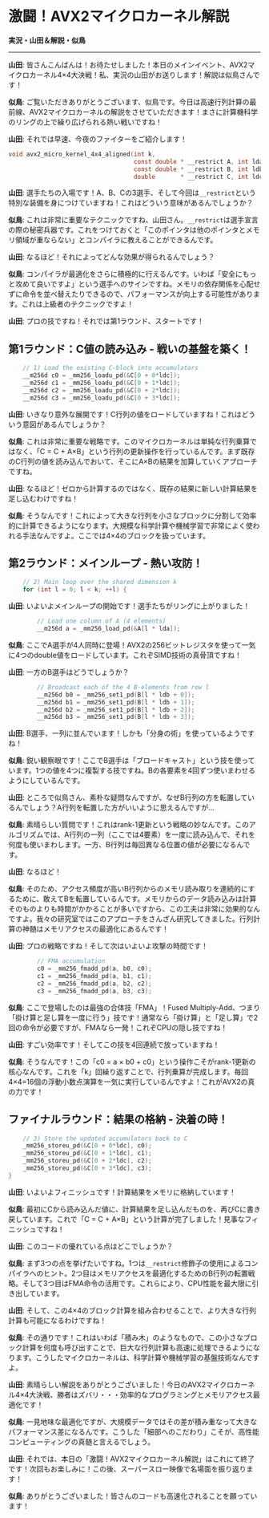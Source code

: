 # 激闘！AVX2マイクロカーネル解説

**実況・山田＆解説・似鳥**

---

**山田**: 皆さんこんばんは！お待たせしました！本日のメインイベント、AVX2マイクロカーネル4×4大決戦！私、実況の山田がお送りします！解説は似鳥さんです！

**似鳥**: ご覧いただきありがとうございます、似鳥です。今日は高速行列計算の最前線、AVX2マイクロカーネルの解説をさせていただきます！まさに計算機科学のリングの上で繰り広げられる熱い戦いですね！

**山田**: それでは早速、今夜のファイターをご紹介します！

```c
void avx2_micro_kernel_4x4_aligned(int k,
                                   const double * __restrict A, int lda,
                                   const double * __restrict B, int ldb,
                                   double       * __restrict C, int ldc) {
```

**山田**: 選手たちの入場です！A、B、Cの3選手、そして今回は`__restrict`という特別な装備を身につけていますね！これはどういう意味があるんでしょうか？

**似鳥**: これは非常に重要なテクニックですね、山田さん。`__restrict`は選手宣言の際の秘密兵器です。これをつけておくと「このポインタは他のポインタとメモリ領域が重ならない」とコンパイラに教えることができるんです。

**山田**: なるほど！それによってどんな効果が得られるんでしょう？

**似鳥**: コンパイラが最適化をさらに積極的に行えるんです。いわば「安全にもっと攻めて良いですよ」という選手へのサインですね。メモリの依存関係を心配せずに命令を並べ替えたりできるので、パフォーマンスが向上する可能性があります。これは上級者のテクニックですよ！

**山田**: プロの技ですね！それでは第1ラウンド、スタートです！

## 第1ラウンド：C値の読み込み - 戦いの基盤を築く！

```c
    // 1) Load the existing C-block into accumulators
    __m256d c0 = _mm256_loadu_pd(&C[0 + 0*ldc]);
    __m256d c1 = _mm256_loadu_pd(&C[0 + 1*ldc]);
    __m256d c2 = _mm256_loadu_pd(&C[0 + 2*ldc]);
    __m256d c3 = _mm256_loadu_pd(&C[0 + 3*ldc]);
```

**山田**: いきなり意外な展開です！C行列の値をロードしていますね！これはどういう意図があるんでしょうか？

**似鳥**: これは非常に重要な戦略です。このマイクロカーネルは単純な行列乗算ではなく、「C = C + A×B」という行列の更新操作を行っているんです。まず既存のC行列の値を読み込んでおいて、そこにA×Bの結果を加算していくアプローチですね。

**山田**: なるほど！ゼロから計算するのではなく、既存の結果に新しい計算結果を足し込むわけですね！

**似鳥**: そうなんです！これによって大きな行列を小さなブロックに分割して効率的に計算できるようになります。大規模な科学計算や機械学習で非常によく使われる手法なんですよ。ここでは4×4のブロックを扱っています。

## 第2ラウンド：メインループ - 熱い攻防！

```c
    // 2) Main loop over the shared dimension k
    for (int l = 0; l < k; ++l) {
```

**山田**: いよいよメインループの開始です！選手たちがリングに上がりました！

```c
        // Load one column of A (4 elements)
        __m256d a = _mm256_load_pd(&A[l * lda]);
```

**似鳥**: ここでA選手が4人同時に登場！AVX2の256ビットレジスタを使って一気に4つのdouble値をロードしています。これぞSIMD技術の真骨頂ですね！

**山田**: 一方のB選手はどうでしょうか？

```c
        // Broadcast each of the 4 B-elements from row l
        __m256d b0 = _mm256_set1_pd(B[l * ldb + 0]);
        __m256d b1 = _mm256_set1_pd(B[l * ldb + 1]);
        __m256d b2 = _mm256_set1_pd(B[l * ldb + 2]);
        __m256d b3 = _mm256_set1_pd(B[l * ldb + 3]);
```

**山田**: B選手、一列に並んでいます！しかも「分身の術」を使っているようですね！

**似鳥**: 鋭い観察眼です！ここでB選手は「ブロードキャスト」という技を使っています。1つの値を4つに複製する技ですね。Bの各要素を4回ずつ使いまわせるようにしているんです。

**山田**: ところで似鳥さん、素朴な疑問なんですが、なぜB行列の方を転置しているんでしょう？A行列を転置した方がいいように思えるんですが...

**似鳥**: 素晴らしい質問です！これはrank-1更新という戦略の妙なんです。このアルゴリズムでは、A行列の一列（ここでは4要素）を一度に読み込んで、それを何度も使いまわします。一方、B行列は毎回異なる位置の値が必要になるんです。

**山田**: なるほど！

**似鳥**: そのため、アクセス頻度が高いB行列からのメモリ読み取りを連続的にするために、敢えてBを転置しているんです。メモリからのデータ読み込みは計算そのものよりも時間がかかることが多いですから、この工夫は非常に効果的なんですよ。我々の研究室ではこのアプローチをさんざん研究してきました。行列計算の神髄はメモリアクセスの最適化にあるんです！

**山田**: プロの戦略ですね！そして次はいよいよ攻撃の時間です！

```c
        // FMA accumulation
        c0 = _mm256_fmadd_pd(a, b0, c0);
        c1 = _mm256_fmadd_pd(a, b1, c1);
        c2 = _mm256_fmadd_pd(a, b2, c2);
        c3 = _mm256_fmadd_pd(a, b3, c3);
```

**似鳥**: ここで登場したのは最強の合体技「FMA」！Fused Multiply-Add、つまり「掛け算と足し算を一度に行う」技です！通常なら「掛け算」と「足し算」で2回の命令が必要ですが、FMAなら一発！これぞCPUの隠し技ですね！

**山田**: すごい効率です！そしてこの技を4回連続で放っていますね！

**似鳥**: そうなんです！この「c0 = a × b0 + c0」という操作こそがrank-1更新の核心なんです。これを「k」回繰り返すことで、行列乗算が完成します。毎回4×4=16個の浮動小数点演算を一気に実行しているんですよ！これがAVX2の真の力です！

## ファイナルラウンド：結果の格納 - 決着の時！

```c
    // 3) Store the updated accumulators back to C
    _mm256_storeu_pd(&C[0 + 0*ldc], c0);
    _mm256_storeu_pd(&C[0 + 1*ldc], c1);
    _mm256_storeu_pd(&C[0 + 2*ldc], c2);
    _mm256_storeu_pd(&C[0 + 3*ldc], c3);
}
```

**山田**: いよいよフィニッシュです！計算結果をメモリに格納しています！

**似鳥**: 最初にCから読み込んだ値に、計算結果を足し込んだものを、再びCに書き戻しています。これで「C = C + A×B」という計算が完了しました！見事なフィニッシュですね！

**山田**: このコードの優れている点はどこでしょうか？

**似鳥**: まず3つの点を挙げたいですね。1つは`__restrict`修飾子の使用によるコンパイラへのヒント。2つ目はメモリアクセスを最適化するためのB行列の転置戦略。そして3つ目はFMA命令の活用です。これらにより、CPU性能を最大限に引き出しています。

**山田**: そして、この4×4のブロック計算を組み合わせることで、より大きな行列計算も可能になるわけですね！

**似鳥**: その通りです！これはいわば「積み木」のようなもので、この小さなブロック計算を何度も呼び出すことで、巨大な行列計算も高速に処理できるようになります。こうしたマイクロカーネルは、科学計算や機械学習の基盤技術なんですよ。

**山田**: 素晴らしい解説をありがとうございました！今日のAVX2マイクロカーネル4×4大決戦、勝者はズバリ・・・効率的なプログラミングとメモリアクセス最適化です！

**似鳥**: 一見地味な最適化ですが、大規模データではその差が積み重なって大きなパフォーマンス差になるんです。こうした「細部へのこだわり」こそが、高性能コンピューティングの真髄と言えるでしょう。

**山田**: それでは、本日の「激闘！AVX2マイクロカーネル解説」はこれにて終了です！次回もお楽しみに！この後、スーパースロー映像で名場面を振り返ります！

**似鳥**: ありがとうございました！皆さんのコードも高速化されることを願っています！
